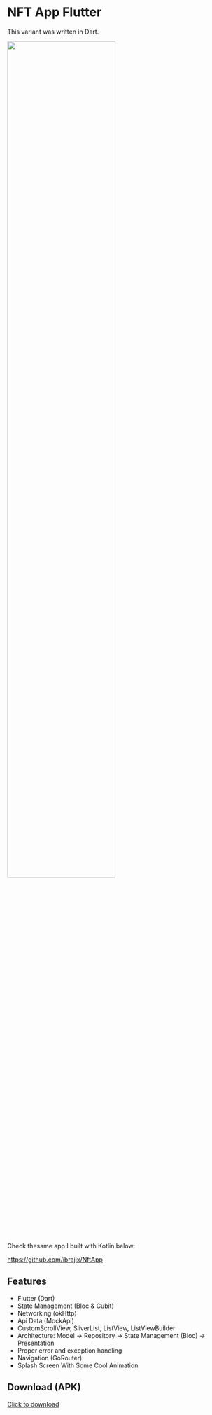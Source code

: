 # NFT App Flutter

This variant was written in Dart.

<p align="left">
  <img src ="https://user-images.githubusercontent.com/39574228/206756270-1a3e75e8-99d3-41e0-ab86-c4bad7ad7d79.jpg" width="70%">
</p>


Check thesame app I built with Kotlin below:

https://github.com/ibrajix/NftApp 

## Features

- Flutter (Dart)
- State Management (Bloc & Cubit)
- Networking (okHttp)
- Api Data (MockApi)
- CustomScrollView, SliverList, ListView, ListViewBuilder
- Architecture: Model -> Repository -> State Management (Bloc) -> Presentation  
- Proper error and exception handling
- Navigation (GoRouter)
- Splash Screen With Some Cool Animation

## Download (APK)

<a href="https://github.com/ibrajix/OuPassAuth/releases/download/v1.3/app-release.apk">Click to download</a>
